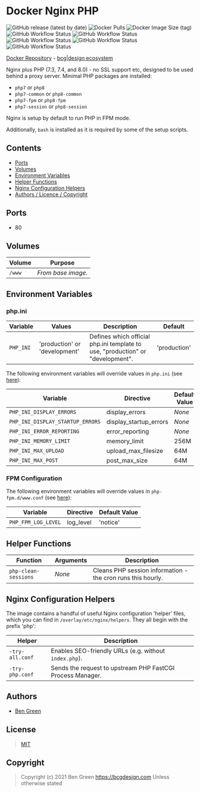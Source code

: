 # Docker Nginx PHP

![GitHub release (latest by date)](https://img.shields.io/github/v/release/bencgreen/docker-nginx-php) ![Docker Pulls](https://img.shields.io/docker/pulls/bcgdesign/nginx-php?label=pulls) ![Docker Image Size (tag)](https://img.shields.io/docker/image-size/bcgdesign/nginx-php/latest?label=size)<br/>
![GitHub Workflow Status](https://img.shields.io/github/workflow/status/bencgreen/docker-nginx-php/dev-7_3?label=PHP+7.3) ![GitHub Workflow Status](https://img.shields.io/github/workflow/status/bencgreen/docker-nginx-php/dev-7_4?label=PHP+7.4) ![GitHub Workflow Status](https://img.shields.io/github/workflow/status/bencgreen/docker-nginx-php/dev-7_4-edge?label=PHP+7.4+(edge)) ![GitHub Workflow Status](https://img.shields.io/github/workflow/status/bencgreen/docker-nginx-php/dev-8_0?label=PHP+8.0) ![GitHub Workflow Status](https://img.shields.io/github/workflow/status/bencgreen/docker-nginx-php/dev-8_0-edge?label=PHP+8.0+(edge))

[Docker Repository](https://hub.docker.com/r/bcgdesign/nginx-php) - [bcg|design ecosystem](https://github.com/bencgreen/docker)

Nginx plus PHP (7.3, 7.4, and 8.0) - no SSL support etc, designed to be used behind a proxy server.  Minimal PHP packages are installed:

* `php7` or `php8`
* `php7-common` or `php8-common`
* `php7-fpm` or `php8-fpm`
* `php7-session` or `php8-session`

Nginx is setup by default to run PHP in FPM mode.

Additionally, `bash` is installed as it is required by some of the setup scripts.

## Contents

* [Ports](#ports)
* [Volumes](#volumes)
* [Environment Variables](#environment-variables)
* [Helper Functions](#helper-functions)
* [Nginx Configuration Helpers](#nginx-configuration-helpers)
* [Authors / Licence / Copyright](#authors)

## Ports

* 80

## Volumes

| Volume   | Purpose            |
| -------- | ------------------ |
| `/www`   | *From base image.* |

## Environment Variables

### php.ini

| Variable  | Values                        | Description                                                                    | Default      |
| --------- | ----------------------------- | ------------------------------------------------------------------------------ | ------------ |
| `PHP_INI` | 'production' or 'development' | Defines which official php.ini template to use, "production" or "development". | 'production' |

The following environment variables will override values in `php.ini` (see [here](https://www.php.net/manual/en/ini.list.php)):

| Variable                         | Directive              | Default Value |
| -------------------------------- | ---------------------- | ------------- |
| `PHP_INI_DISPLAY_ERRORS`         | display_errors         | *None*        |
| `PHP_INI_DISPLAY_STARTUP_ERRORS` | display_startup_errors | *None*        |
| `PHP_INI_ERROR_REPORTING`        | error_reporting        | *None*        |
| `PHP_INI_MEMORY_LIMIT`           | memory_limit           | 256M          |
| `PHP_INI_MAX_UPLOAD`             | upload_max_filesize    | 64M           |
| `PHP_INI_MAX_POST`               | post_max_size          | 64M           |

### FPM Configuration

The following environment variables will override values in `php-fpm.d/www.conf` (see [here](https://www.php.net/manual/en/install.fpm.configuration.php)):

| Variable            | Directive | Default Value |
| ------------------- | --------- | ------------- |
| `PHP_FPM_LOG_LEVEL` | log_level | 'notice'      |

## Helper Functions

| Function             | Arguments | Description                                                 |
| -------------------- | --------- | ----------------------------------------------------------- |
| `php-clean-sessions` | *None*    | Cleans PHP session information - the cron runs this hourly. |

## Nginx Configuration Helpers

The image contains a handful of useful Nginx configuration 'helper' files, which you can find in `/overlay/etc/nginx/helpers`.  They all begin with the prefix 'php':

| Helper          | Description                                                |
| --------------- | ---------------------------------------------------------- |
| `-try-all.conf` | Enables SEO-friendly URLs (e.g. without `index.php`).      |
| `-try-php.conf` | Sends the request to upstream PHP FastCGI Process Manager. |

## Authors

* [Ben Green](https://github.com/bencgreen)

## License

> [MIT](https://mit.bcgdesign.com/2020)

## Copyright

> Copyright (c) 2021 Ben Green <https://bcgdesign.com>
> Unless otherwise stated

